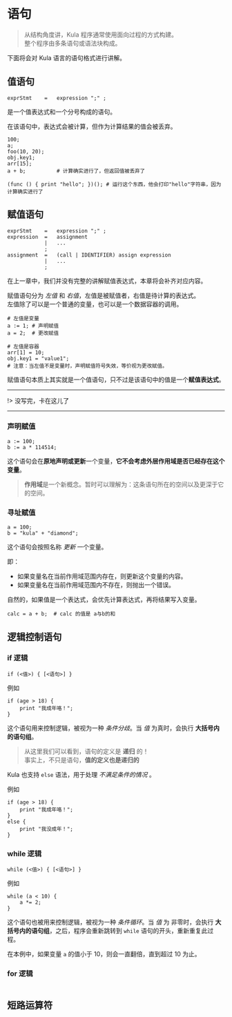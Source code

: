 # 语句
> 从结构角度讲，Kula 程序通常使用面向过程的方式构建。\
> 整个程序由多条语句或语法块构成。

下面将会对 Kula 语言的语句格式进行讲解。

## 值语句
```EBNF
exprStmt    =   expression ";" ;
```
是一个值表达式和一个分号构成的语句。

在该语句中，表达式会被计算，但作为计算结果的值会被丢弃。
```kula
100;
a;
foo(10, 20);
obj.key1;
arr[15];
a + b;          # 计算确实进行了，但返回值被丢弃了

(func () { print "hello"; })(); # 运行这个东西，他会打印"hello"字符串，因为计算确实进行了
```

## 赋值语句
```EBNF
exprStmt    =   expression ";" ;
expression  =   assignment
            |   ...
            ;
assignment  =   (call | IDENTIFIER) assign expression
            |   ...
            ;
```
在上一章中，我们并没有完整的讲解赋值表达式，本章将会补齐对应内容。

赋值语句分为 *左值* 和 *右值*，左值是被赋值者，右值是待计算的表达式。\
左值除了可以是一个普通的变量，也可以是一个数据容器的调用。
```kula
# 左值是变量
a := 1; # 声明赋值
a = 2;  # 更改赋值

# 左值是容器
arr[1] = 10;
obj.key1 = "value1";
# 注意：当左值不是变量时，声明赋值符号失效，等价视为更改赋值。
```

赋值语句本质上其实就是一个值语句，只不过是该语句中的值是一个**赋值表达式**。

______
!> 没写完，卡在这儿了
______

### 声明赋值
```kula
a := 100;
b := a * 114514;
```

这个语句会在**原地声明或更新**一个变量，**它不会考虑外层作用域是否已经存在这个变量**。
> **作用域**是一个新概念。暂时可以理解为：这条语句所在的空间以及更深于它的空间。

### 寻址赋值
```
a = 100;
b = "kula" + "diamond";
```

这个语句会按照名称 *更新* 一个变量。

即：
+ 如果变量名在当前作用域范围内存在，则更新这个变量的内容。
+ 如果变量名在当前作用域范围内不存在，则抛出一个错误。


自然的，如果值是一个表达式，会优先计算表达式，再将结果写入变量。
```kula
calc = a + b;  # calc 的值是 a与b的和
```

## 逻辑控制语句

### if 逻辑
```
if (<值>) { [<语句>] }
```

例如
```kula
if (age > 18) {
    print "我成年咯！";
}
```

这个语句用来控制逻辑，被视为一种 *条件分歧*。当 *值* 为真时，会执行 **大括号内的语句组**。

> 从这里我们可以看到，语句的定义是 **递归** 的！    
> 事实上，不只是语句，**值的定义也是递归的**

Kula 也支持 `else` 语法，用于处理 *不满足条件的情况* 。

例如
```kula
if (age > 18) {
    print "我成年咯！";
}
else {
    print "我没成年！";
}
```

### while 逻辑
```
while (<值>) { [<语句>] }
```

例如
```kula
while (a < 10) {
    a *= 2;
}
```

这个语句也被用来控制逻辑，被视为一种 *条件循环*。当 *值* 为 非零时，会执行 **大括号内的语句组**，之后，程序会重新跳转到 `while` 语句的开头，重新重复此过程。

在本例中，如果变量 `a` 的值小于 10，则会一直翻倍，直到超过 10 为止。

### for 逻辑
```

```

## 短路运算符

